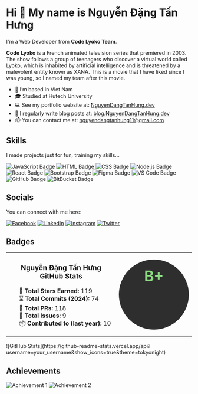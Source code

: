 # Hi 👋 My name is Nguyễn Đặng Tấn Hưng
I'm a Web Developer from **Code Lyoko Team**.

**Code Lyoko** is a French animated television series that premiered in 2003. The show follows a group of teenagers who discover a virtual world called Lyoko, which is inhabited by artificial intelligence and is threatened by a malevolent entity known as XANA. This is a movie that I have liked since I was young, so I named my team after this movie.

- 🔭 I’m based in Viet Nam  
- 🎓 Studied at Hutech University  
- 💻 See my portfolio website at: [NguyenDangTanHung.dev](https://NguyenDangTanHung.dev)  
- 📝 I regularly write blog posts at: [blog.NguyenDangTanHung.dev](https://blog.NguyenDangTanHung.dev)  
- 📫 You can contact me at: [nguyendangtanhung11@gmail.com](mailto:nguyendangtanhung11@gmail.com)

## Skills
I made projects just for fun, training my skills...

![JavaScript Badge](https://img.shields.io/badge/-JavaScript-000?style=for-the-badge&logo=javascript)
![HTML Badge](https://img.shields.io/badge/-HTML5-000?style=for-the-badge&logo=html5)
![CSS Badge](https://img.shields.io/badge/-CSS3-000?style=for-the-badge&logo=css3)
![Node.js Badge](https://img.shields.io/badge/-Node.js-000?style=for-the-badge&logo=node.js)
![React Badge](https://img.shields.io/badge/-React-000?style=for-the-badge&logo=react)
![Bootstrap Badge](https://img.shields.io/badge/-Bootstrap-000?style=for-the-badge&logo=bootstrap)
![Figma Badge](https://img.shields.io/badge/-Figma-000?style=for-the-badge&logo=figma)
![VS Code Badge](https://img.shields.io/badge/-VS_Code-000?style=for-the-badge&logo=visual-studio-code)
![GitHub Badge](https://img.shields.io/badge/-GitHub-000?style=for-the-badge&logo=github)
![BitBucket Badge](https://img.shields.io/badge/-Bitbucket-000?style=for-the-badge&logo=bitbucket)

## Socials
You can connect with me here:

[![Facebook](https://img.shields.io/badge/Facebook-1877F2?style=for-the-badge&logo=facebook&logoColor=white)](https://facebook.com/username)
[![LinkedIn](https://img.shields.io/badge/LinkedIn-0077B5?style=for-the-badge&logo=linkedin&logoColor=white)](https://linkedin.com/in/username)
[![Instagram](https://img.shields.io/badge/Instagram-E4405F?style=for-the-badge&logo=instagram&logoColor=white)](https://instagram.com/username)
[![Twitter](https://img.shields.io/badge/Twitter-1DA1F2?style=for-the-badge&logo=twitter&logoColor=white)](https://twitter.com/username)

## Badges
<table align="center">
  <tr>
    <td>
      <h3 align="center">Nguyễn Đặng Tấn Hưng GitHub Stats</h3>
      <ul style="list-style-type:none; text-align: left;">
        <li>🌟 <b>Total Stars Earned:</b> 119</li>
        <li>⌛ <b>Total Commits (2024):</b> 74</li>
        <li>🔀 <b>Total PRs:</b> 118</li>
        <li>🐛 <b>Total Issues:</b> 9</li>
        <li>📦 <b>Contributed to (last year):</b> 10</li>
      </ul>
    </td>
    <td>
      <div align="center" style="width: 150px; height: 150px; border-radius: 50%; background-color: #2E2E2E; padding: 20px; color: #8BDB81; font-size: 40px; font-weight: bold;">
        B+
      </div>
    </td>
  </tr>
</table>
![GitHub Stats](https://github-readme-stats.vercel.app/api?username=your_username&show_icons=true&theme=tokyonight)



## Achievements
![Achievement 1](https://your-image-url-1.com)
![Achievement 2](https://your-image-url-2.com)
